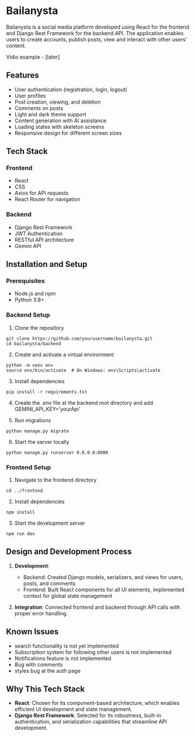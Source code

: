 # Bailanysta

Bailanysta is a social media platform developed using React for the frontend and Django Rest Framework for the backend API. The application enables users to create accounts, publish posts, view and interact with other users' content.

Vidio example - [later]
## Features

- User authentication (registration, login, logout)
- User profiles
- Post creation, viewing, and deletion
- Comments on posts
- Light and dark theme support
- Content generation with AI assistance
- Loading states with skeleton screens
- Responsive design for different screen sizes

## Tech Stack

### Frontend
- React
- CSS
- Axios for API requests
- React Router for navigation

### Backend
- Django Rest Framework
- JWT Authentication
- RESTful API architecture
- Gemini API 

## Installation and Setup

### Prerequisites
- Node.js and npm
- Python 3.8+

### Backend Setup
1. Clone the repository
```
git clone https://github.com/yourusername/bailanysta.git
cd bailanysta/backend
```

2. Create and activate a virtual environment
```
python -m venv env
source env/bin/activate  # On Windows: env\Scripts\activate
```

3. Install dependencies
```
pip install -r requirements.txt
```

4. Create the .env file at the backend root directory and add GEMINI_API_KEY='yourApi'

5. Run migrations
```
python manage.py migrate
```

6. Start the server locally
```
python manage.py runserver 0.0.0.0:8000 
```

### Frontend Setup
1. Navigate to the frontend directory
```
cd ../frontend
```

2. Install dependencies
```
npm install
```

3. Start the development server
```
npm run dev
```

## Design and Development Process

1. **Development**: 
   - Backend: Created Django models, serializers, and views for users, posts, and comments
   - Frontend: Built React components for all UI elements, implemented context for global state management

2. **Integration**: Connected frontend and backend through API calls with proper error handling.

## Known Issues

- search functionality is not yet implemented
- Subscription system for following other users is not implemented
- Notifications feature is not implemented
- Bug with comments
- styles bug at the auth page

## Why This Tech Stack

- **React**: Chosen for its component-based architecture, which enables efficient UI development and state management.
- **Django Rest Framework**: Selected for its robustness, built-in authentication, and serialization capabilities that streamline API development.
